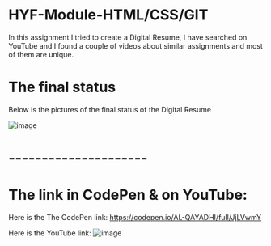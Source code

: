 # HYF-Module-HTML/CSS/GIT
In this assignment I tried to create a Digital Resume, I have searched on YouTube and I found a couple of videos about similar assignments and most of them are unique.
# The final status
Below is the pictures of the final status of the Digital Resume

![image](https://user-images.githubusercontent.com/95438511/186487857-e2b4d3fc-4e43-42b2-a211-51763461ee8e.png)

# ---------------------
# The link in CodePen & on YouTube:

Here is the The CodePen link:
https://codepen.io/AL-QAYADHI/full/JjLVwmY

Here is the YouTube link:
![image](https://user-images.githubusercontent.com/95438511/186489472-305b369a-94c9-4fcc-ad61-c622b4452cca.png)

